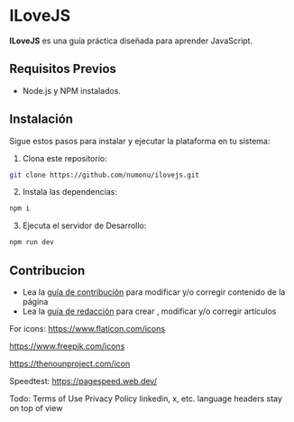 # ILoveJS

**ILoveJS** es una guía práctica diseñada para aprender JavaScript.

## Requisitos Previos

- Node.js y NPM instalados.

## Instalación

Sigue estos pasos para instalar y ejecutar la plataforma en tu sistema:

1. Clona este repositorio:

```bash
git clone https://github.com/numonu/ilovejs.git
```

2. Instala las dependencias:

```bash
npm i
```

3. Ejecuta el servidor de Desarrollo:

```bash
npm run dev
```

## Contribucion

- Lea la [guía de contribución](/contributing/general.md) para  modificar y/o corregir contenido de la página
- Lea la [guía de redacción](/contributing/articles.md) para crear , modificar y/o corregir artículos




For icons:
https://www.flaticon.com/icons

https://www.freepik.com/icons

https://thenounproject.com/icon

Speedtest:
https://pagespeed.web.dev/

Todo:
Terms of Use
Privacy Policy
linkedin, x, etc.
language
headers stay on top of view